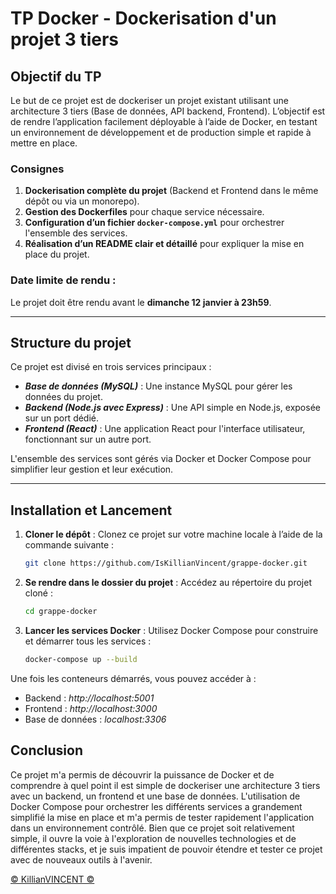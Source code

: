 # TP Docker - Dockerisation d'un projet 3 tiers

## Objectif du TP

Le but de ce projet est de dockeriser un projet existant utilisant une architecture 3 tiers (Base de données, API backend, Frontend). L’objectif est de rendre l’application facilement déployable à l’aide de Docker, en testant un environnement de développement et de production simple et rapide à mettre en place.

### Consignes
1. **Dockerisation complète du projet** (Backend et Frontend dans le même dépôt ou via un monorepo).
2. **Gestion des Dockerfiles** pour chaque service nécessaire.
3. **Configuration d’un fichier `docker-compose.yml`** pour orchestrer l'ensemble des services.
4. **Réalisation d’un README clair et détaillé** pour expliquer la mise en place du projet.

### Date limite de rendu :
Le projet doit être rendu avant le **dimanche 12 janvier à 23h59**.

---

## Structure du projet

Ce projet est divisé en trois services principaux :

- **_Base de données (MySQL)_** : Une instance MySQL pour gérer les données du projet.
- **_Backend (Node.js avec Express)_** : Une API simple en Node.js, exposée sur un port dédié.
- **_Frontend (React)_** : Une application React pour l'interface utilisateur, fonctionnant sur un autre port.

L'ensemble des services sont gérés via Docker et Docker Compose pour simplifier leur gestion et leur exécution.

---

## Installation et Lancement

1. **Cloner le dépôt** :
   Clonez ce projet sur votre machine locale à l’aide de la commande suivante :
   ```bash
   git clone https://github.com/IsKillianVincent/grappe-docker.git
   ```
2. **Se rendre dans le dossier du projet** : Accédez au répertoire du projet cloné :
    ```bash
    cd grappe-docker
    ```
3. **Lancer les services Docker** : Utilisez Docker Compose pour construire et démarrer tous les services :
    ```bash
    docker-compose up --build
    ```
Une fois les conteneurs démarrés, vous pouvez accéder à :
 - Backend : _http://localhost:5001_
 - Frontend : _http://localhost:3000_
 - Base de données : _localhost:3306_

## Conclusion
Ce projet m'a permis de découvrir la puissance de Docker et de comprendre à quel point il est simple de dockeriser une architecture 3 tiers avec un backend, un frontend et une base de données. 
L'utilisation de Docker Compose pour orchestrer les différents services a grandement simplifié la mise en place et m'a permis de tester rapidement l'application dans un environnement contrôlé. 
Bien que ce projet soit relativement simple, il ouvre la voie à l'exploration de nouvelles technologies et de différentes stacks, et je suis impatient de pouvoir étendre et tester ce projet avec de nouveaux outils à l'avenir.

[© KillianVINCENT ©](https://github.com/IsKillianVincent/grappe-docker "Fait le 08/01/2025 à 15h30")